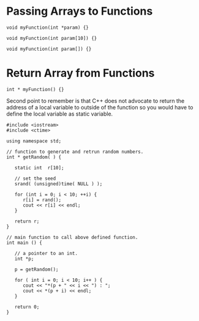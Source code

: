 # Passing Arrays to Functions

```
void myFunction(int *param) {}

void myFunction(int param[10]) {}

void myFunction(int param[]) {}
```

# Return Array from Functions

```
int * myFunction() {}
```

Second point to remember is that C++ does not advocate to return the address of a local variable to outside of the function so you would have to define the local variable as static variable.

```
#include <iostream>
#include <ctime>

using namespace std;

// function to generate and retrun random numbers.
int * getRandom( ) {

   static int  r[10];

   // set the seed
   srand( (unsigned)time( NULL ) );
   
   for (int i = 0; i < 10; ++i) {
      r[i] = rand();
      cout << r[i] << endl;
   }

   return r;
}

// main function to call above defined function.
int main () {

   // a pointer to an int.
   int *p;

   p = getRandom();
   
   for ( int i = 0; i < 10; i++ ) {
      cout << "*(p + " << i << ") : ";
      cout << *(p + i) << endl;
   }

   return 0;
}
```